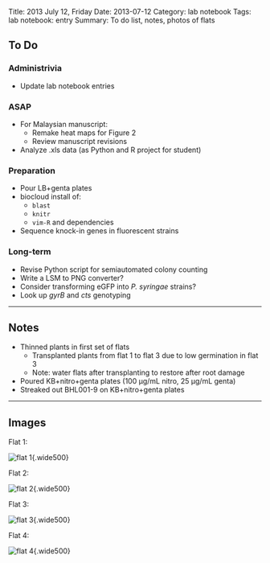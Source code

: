 Title: 2013 July 12, Friday
Date: 2013-07-12
Category: lab notebook
Tags: lab notebook: entry
Summary: To do list, notes, photos of flats

## To Do ##

### Administrivia ###

- Update lab notebook entries

### ASAP ###

- For Malaysian manuscript:
    - Remake heat maps for Figure 2
    - Review manuscript revisions
- Analyze .xls data (as Python and R project for student)

### Preparation ###

- Pour LB+genta plates
- biocloud install of:
    - `blast`
    - `knitr`
    - `vim-R` and dependencies
- Sequence knock-in genes in fluorescent strains

### Long-term ###

- Revise Python script for semiautomated colony counting
- Write a LSM to PNG converter?
- Consider transforming eGFP into _P. syringae_ strains? 
- Look up _gyrB_ and _cts_ genotyping

***

## Notes ##

- Thinned plants in first set of flats
    - Transplanted plants from flat 1 to flat 3 due to low germination in flat 3
    - Note: water flats after transplanting to restore after root damage
- Poured KB+nitro+genta plates (100 &micro;g/mL nitro, 25 &micro;g/mL genta)
- Streaked out BHL001-9 on KB+nitro+genta plates 

***

## Images ##

Flat 1: 

![flat 1](http://hanalee.info/static/images/20130712/flat1.jpg "flat 1"){.wide500}

Flat 2:

![flat 2](http://hanalee.info/static/images/20130712/flat2.jpg "flat 2"){.wide500}

Flat 3:

![flat 3](http://hanalee.info/static/images/20130712/flat3.jpg "flat 3"){.wide500}

Flat 4:

![flat 4](http://hanalee.info/static/images/20130712/flat4.jpg "flat 4"){.wide500}
